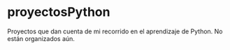 # proyectosPython
Proyectos que dan cuenta de mi recorrido en el aprendizaje de Python. No están organizados aún.
